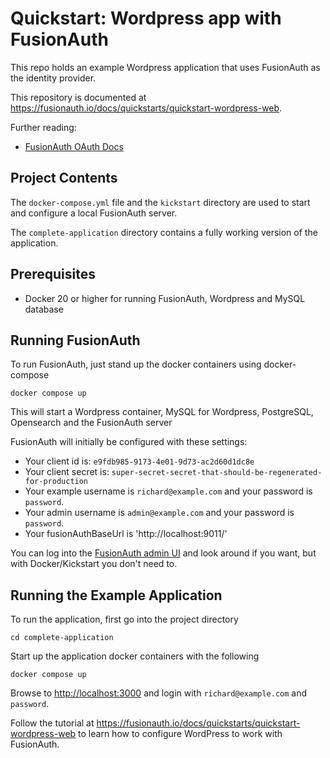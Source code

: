# Quickstart: Wordpress app with FusionAuth

This repo holds an example Wordpress application that uses FusionAuth as the identity provider.

This repository is documented at https://fusionauth.io/docs/quickstarts/quickstart-wordpress-web.

Further reading:
- [FusionAuth OAuth Docs](https://fusionauth.io/docs/v1/tech/oauth/endpoints)

## Project Contents

The `docker-compose.yml` file and the `kickstart` directory are used to start and configure a local FusionAuth server.

The `complete-application` directory contains a fully working version of the application.

## Prerequisites

- Docker 20 or higher for running FusionAuth, Wordpress and MySQL database

## Running FusionAuth

To run FusionAuth, just stand up the docker containers using docker-compose

```shell
docker compose up
```

This will start a Wordpress container, MySQL for Wordpress,  PostgreSQL, Opensearch and the FusionAuth server

FusionAuth will initially be configured with these settings:

* Your client id is: `e9fdb985-9173-4e01-9d73-ac2d60d1dc8e`
* Your client secret is: `super-secret-secret-that-should-be-regenerated-for-production`
* Your example username is `richard@example.com` and your password is `password`.
* Your admin username is `admin@example.com` and your password is `password`.
* Your fusionAuthBaseUrl is 'http://localhost:9011/'

You can log into the [FusionAuth admin UI](http://localhost:9011/admin) and look around if you want, but with Docker/Kickstart you don't need to.

## Running the Example Application

To run the application, first go into the project directory

```shell
cd complete-application
```

Start up the application docker containers with the following

```shell
docker compose up
```

Browse to [http://localhost:3000](http://localhost:3000) and login with `richard@example.com` and `password`.

Follow the tutorial at https://fusionauth.io/docs/quickstarts/quickstart-wordpress-web to learn how to configure WordPress to work with FusionAuth.